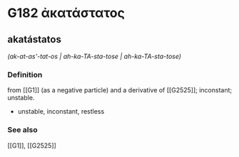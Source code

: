 # G182 ἀκατάστατος

## akatástatos

_(ak-at-as'-tat-os | ah-ka-TA-sta-tose | ah-ka-TA-sta-tose)_

### Definition

from [[G1]] (as a negative particle) and a derivative of [[G2525]]; inconstant; unstable.

- unstable, inconstant, restless

### See also

[[G1]], [[G2525]]

